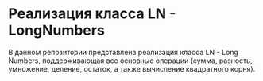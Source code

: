 # Реализация класса LN - LongNumbers

В данном репозитории представлена реализация класса LN - Long Numbers, 
поддерживающая все основные операции (сумма, разность, умножение, деление, остаток, а также вычисление квадратного корня).